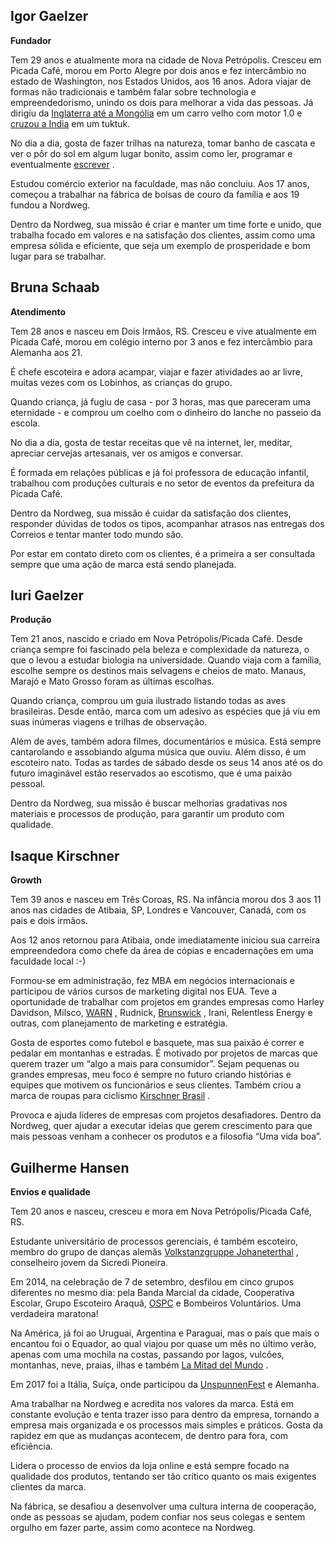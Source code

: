 ## Igor Gaelzer
**Fundador**

Tem 29 anos e atualmente mora na cidade de Nova Petrópolis. Cresceu em Picada Café, morou em Porto Alegre por dois anos e fez intercâmbio no estado de Washington, nos Estados Unidos, aos 16 anos. Adora viajar de formas não tradicionais e também falar sobre technologia e empreendedorismo, unindo os dois para melhorar a vida das pessoas. Já dirigiu da [Inglaterra até a Mongólia](http://yakinaround.com/mongolrally/) em um carro velho com motor 1.0 e [cruzou a India](http://yakinaround.com/) em um tuktuk.

No dia a dia, gosta de fazer trilhas na natureza, tomar banho de cascata e ver o pôr do sol em algum lugar bonito, assim como ler, programar e eventualmente [escrever](https://medium.com/@igorgaelzer/latest) .

Estudou comércio exterior na faculdade, mas não concluiu. Aos 17 anos, começou a trabalhar na fábrica de bolsas de couro da família e aos 19 fundou a Nordweg.

Dentro da Nordweg, sua missão é criar e manter um time forte e unido, que trabalha focado em valores e na satisfação dos clientes, assim como uma empresa sólida e eficiente, que seja um exemplo de prosperidade e bom lugar para se trabalhar.


## Bruna Schaab
**Atendimento**

Tem 28 anos e nasceu em Dois Irmãos, RS. Cresceu e vive atualmente em Picada Café, morou em colégio interno por 3 anos e fez intercâmbio para Alemanha aos 21.

É chefe escoteira e adora acampar, viajar e fazer atividades ao ar livre, muitas vezes com os Lobinhos, as crianças do grupo.

Quando criança, já fugiu de casa - por 3 horas, mas que pareceram uma eternidade - e comprou um coelho com o dinheiro do lanche no passeio da escola.

No dia a dia, gosta de testar receitas que vê na internet, ler, meditar, apreciar cervejas artesanais, ver os amigos e conversar.

É formada em relações públicas e já foi professora de educação infantil, trabalhou com produções culturais e no setor de eventos da prefeitura da Picada Café.

Dentro da Nordweg, sua missão é cuidar da satisfação dos clientes, responder dúvidas de todos os tipos, acompanhar atrasos nas entregas dos Correios e tentar manter todo mundo são.

Por estar em contato direto com os clientes, é a primeira a ser consultada sempre que uma ação de marca está sendo planejada.


## Iuri Gaelzer
**Produção**

Tem 21 anos, nascido e criado em Nova Petrópolis/Picada Café. Desde criança sempre foi fascinado pela beleza e complexidade da natureza, o que o levou a estudar biologia na universidade. Quando viaja com a família, escolhe sempre os destinos mais selvagens e cheios de mato. Manaus, Marajó e Mato Grosso foram as últimas escolhas.

Quando criança, comprou um guia ilustrado listando todas as aves brasileiras. Desde então, marca com um adesivo as espécies que já viu em suas inúmeras viagens e trilhas de observação.

Além de aves, também adora filmes, documentários e música. Está sempre cantarolando e assobiando alguma música que ouviu. Além disso, é um escoteiro nato. Todas as tardes de sábado desde os seus 14 anos até os do futuro imaginável estão reservados ao escotismo, que é uma paixão pessoal.

Dentro da Nordweg, sua missão é buscar melhorias gradativas nos materiais e processos de produção, para garantir um produto com qualidade.


## Isaque Kirschner
**Growth**

Tem 39 anos e nasceu em Três Coroas, RS. Na infância morou dos 3 aos 11 anos nas cidades de Atibaia, SP, Londres e Vancouver, Canadá, com os pais e dois irmãos.

Aos 12 anos retornou para Atibaia, onde imediatamente iniciou sua carreira empreendedora como chefe da área de cópias e encadernações em uma faculdade local :-)

Formou-se em administração, fez MBA em negócios internacionais e participou de vários cursos de marketing digital nos EUA. Teve a oportunidade de trabalhar com projetos em grandes empresas como Harley Davidson, Milsco, [WARN](http://www.warn.com) , Rudnick, [Brunswick](http://www.brunswickbilliards.com) , Irani, Relentless Energy e outras, com planejamento de marketing e estratégia.

Gosta de esportes como futebol e basquete, mas sua paixão é correr e pedalar em montanhas e estradas. É motivado por projetos de marcas que querem trazer um “algo a mais para consumidor”. Sejam pequenas ou grandes empresas, meu foco é sempre no futuro criando histórias e equipes que motivem os funcionários e seus clientes. Também criou a marca de roupas para ciclismo [Kirschner Brasil](http://www.kirschnerbrasil.cc) .

Provoca e ajuda líderes de empresas com projetos desafiadores. Dentro da Nordweg, quer ajudar a executar ideias que gerem crescimento para que mais pessoas venham a conhecer os produtos e a filosofia “Uma vida boa”.

## Guilherme Hansen
**Envios e qualidade**

Tem 20 anos e nasceu, cresceu e mora em Nova Petrópolis/Picada Café, RS.

Estudante universitário de processos gerenciais, é também escoteiro, membro do grupo de danças alemãs [Volkstanzgruppe Johaneterthal](https://www.facebook.com/VolkstanzgruppeJohannetertal/?ref=bookmarks) , conselheiro jovem da Sicredi Pioneira.

Em 2014, na celebração de 7 de setembro, desfilou em cinco grupos diferentes no mesmo dia: pela Banda Marcial da cidade, Cooperativa Escolar, Grupo Escoteiro Araquã, [OSPC](https://www.facebook.com/orquestradepicadacafe/) e Bombeiros Voluntários. Uma verdadeira maratona!

Na América, já foi ao Uruguai, Argentina e Paraguai, mas o país que mais o encantou foi o Equador, ao qual viajou por quase um mês no último verão, apenas com uma mochila na costas, passando por lagos, vulcões, montanhas, neve, praias, ilhas e também [La Mitad del Mundo](https://pt.wikipedia.org/wiki/Mitad_del_Mundo) .

Em 2017 foi a Itália, Suíça, onde participou da [UnspunnenFest](http://www.unspunnenfest.ch/de/home.html) e Alemanha.

Ama trabalhar na Nordweg e acredita nos valores da marca. Está em constante evolução e tenta trazer isso para dentro da empresa, tornando a empresa mais organizada e os processos mais simples e práticos. Gosta da rapidez em que as mudanças acontecem, de dentro para fora, com eficiência.

Lidera o processo de envios da loja online e está sempre focado na qualidade dos produtos, tentando ser tão crítico quanto os mais exigentes clientes da marca.

Na fábrica, se desafiou a desenvolver uma cultura interna de cooperação, onde as pessoas se ajudam, podem confiar nos seus colegas e sentem orgulho em fazer parte, assim como acontece na Nordweg.
